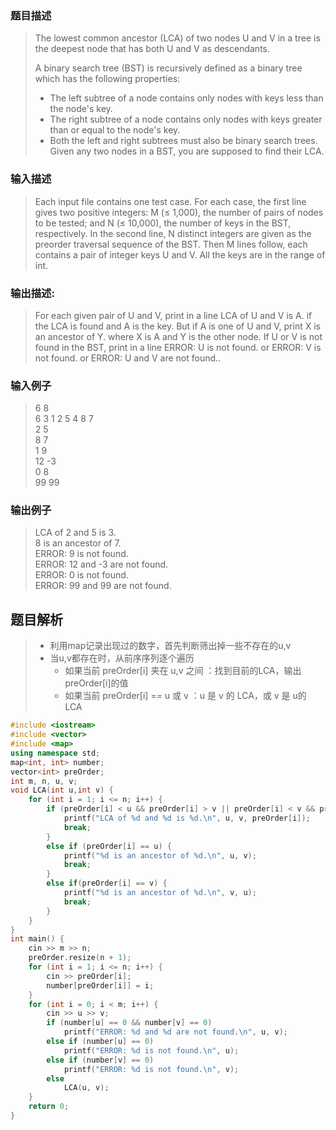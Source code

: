 ### 题目描述

> The lowest common ancestor (LCA) of two nodes U and V in a tree is the deepest node that has both U and V as descendants.
>
>A binary search tree (BST) is recursively defined as a binary tree which has the following properties:
>
>- The left subtree of a node contains only nodes with keys less than the node's key.
>- The right subtree of a node contains only nodes with keys greater than or equal to the node's key.
>- Both the left and right subtrees must also be binary search trees.
>Given any two nodes in a BST, you are supposed to find their LCA.

### 输入描述

> Each input file contains one test case. For each case, the first line gives two positive integers: M (≤ 1,000), the number of pairs of nodes to be tested; and N (≤ 10,000), the number of keys in the BST, respectively. In the second line, N distinct integers are given as the preorder traversal sequence of the BST. Then M lines follow, each contains a pair of integer keys U and V. All the keys are in the range of int.


### 输出描述:
> For each given pair of U and V, print in a line LCA of U and V is A. if the LCA is found and A is the key. But if A is one of U and V, print X is an ancestor of Y. where X is A and Y is the other node. If U or V is not found in the BST, print in a line ERROR: U is not found. or ERROR: V is not found. or ERROR: U and V are not found..

### 输入例子
> 6 8<br>
6 3 1 2 5 4 8 7<br>
2 5<br>
8 7<br>
1 9<br>
12 -3<br>
0 8<br>
99 99<br>

### 输出例子
>LCA of 2 and 5 is 3.<br>
8 is an ancestor of 7.<br>
ERROR: 9 is not found.<br>
ERROR: 12 and -3 are not found.<br>
ERROR: 0 is not found.<br>
ERROR: 99 and 99 are not found.<br>

## 题目解析
>- 利用map记录出现过的数字，首先判断筛出掉一些不存在的u,v
>- 当u,v都存在时，从前序序列逐个遍历
>   - 如果当前  preOrder[i] 夹在 u,v 之间 ：找到目前的LCA，输出preOrder[i]的值
>    - 如果当前  preOrder[i] == u 或 v ：u 是 v 的 LCA，或 v 是 u的 LCA

```C++
#include <iostream>
#include <vector>
#include <map>
using namespace std;
map<int, int> number;
vector<int> preOrder;
int m, n, u, v; 
void LCA(int u,int v) {
	for (int i = 1; i <= n; i++) {
		if (preOrder[i] < u && preOrder[i] > v || preOrder[i] < v && preOrder[i] > u){
			printf("LCA of %d and %d is %d.\n", u, v, preOrder[i]);
			break;
		}
		else if (preOrder[i] == u) {
			printf("%d is an ancestor of %d.\n", u, v);
			break;
		}
		else if(preOrder[i] == v) {
			printf("%d is an ancestor of %d.\n", v, u);
			break;
		}
	}
}
int main() {
	cin >> m >> n;
	preOrder.resize(n + 1);
	for (int i = 1; i <= n; i++) {
		cin >> preOrder[i];
		number[preOrder[i]] = i;
	}
	for (int i = 0; i < m; i++) {
		cin >> u >> v;
		if (number[u] == 0 && number[v] == 0)
			printf("ERROR: %d and %d are not found.\n", u, v);
		else if (number[u] == 0)
			printf("ERROR: %d is not found.\n", u);
		else if (number[v] == 0)
			printf("ERROR: %d is not found.\n", v);
		else
			LCA(u, v);
	}
	return 0;
}
```